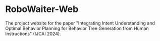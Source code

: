 # RoboWaiter-Web
 The project website for the paper "Integrating Intent Understanding and Optimal Behavior Planning for Behavior Tree Generation from Human Instructions" (IJCAI 2024).
